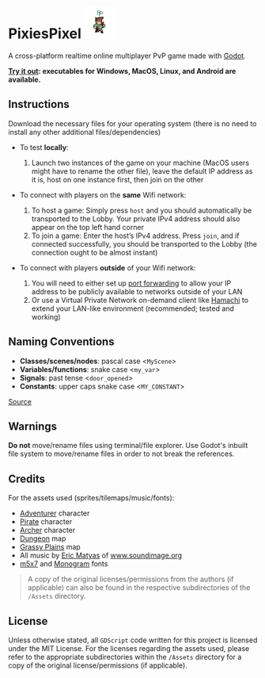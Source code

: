 # PixiesPixel <img src="./Assets/AppIcons/U6_orS.png" width="64" />

A cross-platform realtime online multiplayer PvP game made with [Godot](https://godotengine.org/).

**[Try it out](https://github.com/AaronCQL/PixiesPixel/releases/tag/v1.0.0-beta.1): executables for Windows, MacOS, Linux, and Android are available.**

## Instructions

Download the necessary files for your operating system (there is no need to install any other additional files/dependencies)

- To test **locally**:
  1) Launch two instances of the game on your machine (MacOS users might have to rename the other file), leave the default IP address as it is, host on one instance first, then join on the other
  
- To connect with players on the **same** Wifi network:
  1) To host a game: Simply press `host` and you should automatically be transported to the Lobby. Your private IPv4 address should also appear on the top left hand corner
  2) To join a game: Enter the host’s IPv4 address. Press `join`, and if connected successfully, you should be transported to the Lobby (the connection ought to be almost instant)

- To connect with players **outside** of your Wifi network:
  1) You will need to either set up [port forwarding](https://www.lifewire.com/how-to-port-forward-4163829) to allow your IP address to be publicly available to networks outside of your LAN
  2) Or use a Virtual Private Network on-demand client like [Hamachi](https://www.vpn.net/) to extend your LAN-like environment (recommended; tested and working)

## Naming Conventions
- **Classes/scenes/nodes**: pascal case <`MyScene`>  
- **Variables/functions**: snake case <`my_var`>  
- **Signals**: past tense <`door_opened`>  
- **Constants**: upper caps snake case <`MY_CONSTANT`>

<a href="https://docs.godotengine.org/en/3.1/getting_started/scripting/gdscript/gdscript_styleguide.html">Source</a>

## Warnings
**Do not** move/rename files using terminal/file explorer. Use Godot's inbuilt 
file system to move/rename files in order to not break the references.

## Credits
For the assets used (sprites/tilemaps/music/fonts):
- <a href="https://rvros.itch.io/animated-pixel-hero">Adventurer</a> character
- <a href="https://orlando-pixel.itch.io/pirate-bomb">Pirate</a> character
- <a href="https://szadiart.itch.io/hero-and-opponents-animation">Archer</a> character
- <a href="https://bakudas.itch.io/generic-dungeon-pack">Dungeon</a> map
- <a href="https://vnitti.itch.io/taiga-asset-pack">Grassy Plains</a> map
- All music by <a href="https://soundimage.org/sample-page/">Eric Matyas</a> of www.soundimage.org
- <a href="https://managore.itch.io/m5x7">m5x7</a> and <a href="https://datagoblin.itch.io/monogram">Monogram</a> fonts

> A copy of the original licenses/permissions from the authors (if applicable) can also be found in the respective subdirectories of the `/Assets` directory.

## License
Unless otherwise stated, all `GDScript` code written for this project is licensed under the MIT License. For the licenses regarding the assets used, please refer to the appropriate subdirectories within the `/Assets` directory for a copy of the original license/permissions (if applicable).
